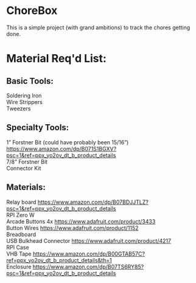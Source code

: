 # ChoreBox
This is a simple project (with grand ambitions) to track the chores getting done.


# Material Req'd List:

## Basic Tools:
Soldering Iron  
Wire Strippers  
Tweezers  

## Specialty Tools:
1” Forstner Bit (could have probably been 15/16”) https://www.amazon.com/dp/B071S1BGXV?psc=1&ref=ppx_yo2ov_dt_b_product_details  
7/8” Forstner Bit  
Connector Kit  

## Materials:
Relay board https://www.amazon.com/dp/B07BDJJTLZ?psc=1&ref=ppx_yo2ov_dt_b_product_details  
RPI Zero W  
Arcade Buttons 4x https://www.adafruit.com/product/3433  
Button Wires https://www.adafruit.com/product/1152  
Breadboard  
USB Bulkhead Connector https://www.adafruit.com/product/4217  
RPI Case  
VHB Tape https://www.amazon.com/dp/B00GTAB57C?ref=ppx_yo2ov_dt_b_product_details&th=1  
Enclosure https://www.amazon.com/dp/B07TS6RY85?psc=1&ref=ppx_yo2ov_dt_b_product_details  

